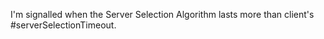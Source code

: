 I'm signalled when the Server Selection Algorithm lasts more than client's #serverSelectionTimeout.

